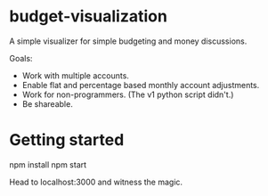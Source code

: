 # budget-visualization
A simple visualizer for simple budgeting and money discussions.

Goals:
* Work with multiple accounts.
* Enable flat and percentage based monthly account adjustments.
* Work for non-programmers. (The v1 python script didn't.)
* Be shareable.

# Getting started

  npm install
  npm start

Head to localhost:3000 and witness the magic.
